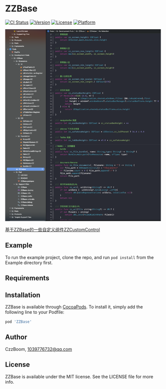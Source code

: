 # ZZBase

[![CI Status](https://img.shields.io/travis/CZ410/ZZBase.svg?style=flat)](https://travis-ci.org/CZ410/ZZBase)
[![Version](https://img.shields.io/cocoapods/v/ZZBase.svg?style=flat)](https://cocoapods.org/pods/ZZBase)
[![License](https://img.shields.io/cocoapods/l/ZZBase.svg?style=flat)](https://cocoapods.org/pods/ZZBase)
[![Platform](https://img.shields.io/cocoapods/p/ZZBase.svg?style=flat)](https://cocoapods.org/pods/ZZBase)


![Image text](https://github.com/CZ410/ZZBase/blob/main/Images/data.png)

[基于ZZBase的一些自定义组件ZZCustomControl](https://github.com/CZ410/ZZCustomControl)

## Example

To run the example project, clone the repo, and run `pod install` from the Example directory first.

## Requirements

## Installation

ZZBase is available through [CocoaPods](https://cocoapods.org). To install
it, simply add the following line to your Podfile:

```ruby
pod 'ZZBase'
```

## Author

CzzBoom, 1039776732@qq.com

## License

ZZBase is available under the MIT license. See the LICENSE file for more info.
